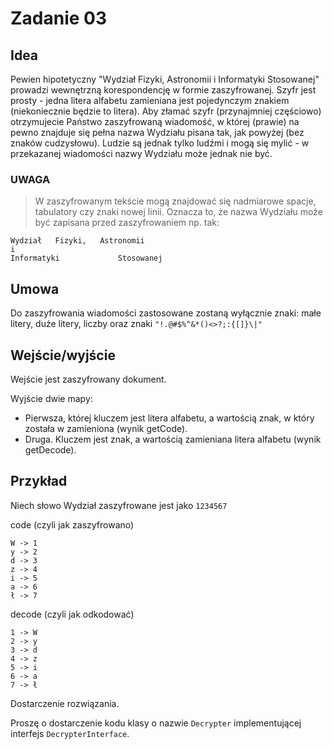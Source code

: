 # Zadanie 03

## Idea

Pewien hipotetyczny "Wydział Fizyki, Astronomii i Informatyki Stosowanej" prowadzi wewnętrzną korespondencję w formie zaszyfrowanej. Szyfr jest prosty - jedna litera alfabetu zamieniana jest pojedynczym znakiem (niekoniecznie będzie to litera). Aby złamać szyfr (przynajmniej częściowo) otrzymujecie Państwo zaszyfrowaną wiadomość, w której (prawie) na pewno znajduje się pełna nazwa Wydziału pisana tak, jak powyżej (bez znaków cudzysłowu). Ludzie są jednak tylko ludźmi i mogą się mylić - w przekazanej wiadomości nazwy Wydziału może jednak nie być.

### UWAGA

> W zaszyfrowanym tekście mogą znajdować się nadmiarowe spacje, tabulatory czy znaki nowej linii. Oznacza to, że nazwa Wydziału może być zapisana przed zaszyfrowaniem np. tak:

```text
Wydział   Fizyki, 	Astronomii 
i
Informatyki 			Stosowanej
```

## Umowa

Do zaszyfrowania wiadomości zastosowane zostaną wyłącznie znaki: małe litery, duże litery, liczby oraz znaki `"!.@#$%^&*()<>?;:{[]}\|"`

## Wejście/wyjście

Wejście jest zaszyfrowany dokument.

Wyjście dwie mapy:

- Pierwsza, której kluczem jest litera alfabetu, a wartością znak, w który została w zamieniona (wynik getCode).
- Druga. Kluczem jest znak, a wartością zamieniana litera alfabetu (wynik getDecode).

## Przykład

Niech słowo Wydział zaszyfrowane jest jako `1234567`

code (czyli jak zaszyfrowano)

```text
W -> 1
y -> 2
d -> 3
z -> 4
i -> 5
a -> 6
ł -> 7
```

decode (czyli jak odkodować)

```text
1 -> W
2 -> y
3 -> d
4 -> z
5 -> i
6 -> a
7 -> ł
```

Dostarczenie rozwiązania.

Proszę o dostarczenie kodu klasy o nazwie `Decrypter` implementującej interfejs `DecrypterInterface`.